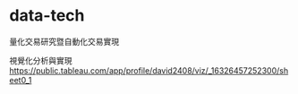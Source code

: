 # data-tech

量化交易研究暨自動化交易實現

視覺化分析與實現 https://public.tableau.com/app/profile/david2408/viz/_16326457252300/sheet0_1
